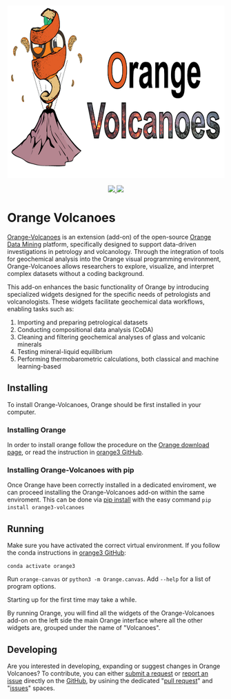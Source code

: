 <p align="center">
    <a href="https://orange3-volcanoes.readthedocs.io/en/latest/index.html">
    <img src="https://raw.githubusercontent.com/AIVolcanoLab/orange3-volcanoes/refs/heads/main/docs/images/Titolo-DOC.png" alt="Orange Volcanoes" height="400">
    </a>
</p>

<p align="center">
    <a href="https://pypi.org/project/orange3-volcanoes/" alt="Latest release">
        <img src="https://img.shields.io/badge/downolad_OV-v1.0.3-orange" />
    </a>
    <a href="https://orange3-volcanoes.readthedocs.io/en/latest/index.html" alt="Documentation">
        <img src="https://img.shields.io/badge/Orange_Volcanoes-Documentation-red">
    </a>
</p>

# Orange Volcanoes
[Orange-Volcanoes] is an extension (add-on) of the open-source [Orange Data Mining] platform, specifically designed to support data-driven investigations in petrology and volcanology.
Through the integration of tools for geochemical analysis into the Orange visual programming environment, Orange-Volcanoes allows researchers to explore, visualize, and interpret complex datasets without a coding background.

[Orange-Volcanoes]: https://orange3-volcanoes.readthedocs.io/en/latest/
[Orange Data Mining]: https://orangedatamining.com/

This add-on enhances the basic functionality of Orange by introducing specialized widgets designed for the specific needs of petrologists and volcanologists. These widgets facilitate geochemical data workflows, enabling tasks such as:

<ol>
     <li> Importing and preparing petrological datasets</li>
     <li> Conducting compositional data analysis (CoDA)</li>
     <li> Cleaning and filtering geochemical analyses of glass and volcanic minerals</li>
     <li> Testing mineral-liquid equilibrium</li>
     <li> Performing thermobarometric calculations, both classical and machine learning-based</li>
</ol>

## Installing

To install Orange-Volcanoes, Orange should be first installed in your computer.

### Installing Orange

In order to install orange follow the procedure on the [Orange download page], or read the instruction in [orange3 GitHub].

[Orange download page]: https://orangedatamining.com/download/
[orange3 GitHub]: https://github.com/biolab/orange3/blob/master/README.md

### Installing Orange-Volcanoes with pip

Once Orange have been correctly installed in a dedicated enviroment, we can proceed installing the Orange-Volcanoes add-on within the same enviroment.
This can be done via [pip install] with the easy command `pip install orange3-volcanoes`

[pip install]: https://pypi.org/project/orange3-volcanoes/

## Running

Make sure you have activated the correct virtual environment. If you follow the conda instructions in [orange3 GitHub]:

```Shell
conda activate orange3
``` 

Run `orange-canvas` or `python3 -m Orange.canvas`. Add `--help` for a list of program options.

Starting up for the first time may take a while.

By running Orange, you will find all the widgets of the Orange-Volcanoes add-on on the left side the main Orange interface where all the other widgets are, grouped under the name of "Volcanoes".

## Developing

Are you interested in developing, expanding or suggest changes in Orange Volcanoes?
To contribute, you can either [submit a request] or [report an issue] directly on the [GitHub], by usining the dedicated "[pull request]" and "[issues]" spaces.

[submit a request]: https://github.com/AIVolcanoLab/orange3-volcanoes/pulls
[report an issue]: https://github.com/AIVolcanoLab/orange3-volcanoes/issues
[pull request]: https://github.com/AIVolcanoLab/orange3-volcanoes/pulls
[issues]: https://github.com/AIVolcanoLab/orange3-volcanoes/issues
[GitHub]: https://github.com/AIVolcanoLab/orange3-volcanoes

